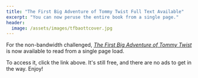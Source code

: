 ```yaml
---
title: "The First Big Adventure of Tommy Twist Full Text Available"
excerpt: "You can now peruse the entire book from a single page."
header:
  image: /assets/images/tfbaottcover.jpg
---
```


For the non-bandwidth challenged, [*The First Big Adventure of Tommy Twist*](http://www.jetadams.com/tfbaottfull/) is now available to read from a single page load.

To access it, click the link above. It's still free, and there are no ads to get in the way. Enjoy!